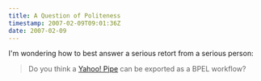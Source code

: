 ```yaml
---
title: A Question of Politeness
timestamp: 2007-02-09T09:01:36Z
date: 2007-02-09
---
```


<p>I'm wondering how to best answer a serious retort from a serious person:</p>
<blockquote>Do you think a <a href="http://pipes.yahoo.com">Yahoo! Pipe</a> can be exported as a BPEL workflow?</blockquote>
